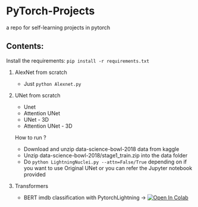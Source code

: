 # PyTorch-Projects

a repo for self-learning projects in pytorch
## Contents: 

Install the requirements: `pip install -r requirements.txt`

1. AlexNet from scratch

    - Just `python Alexnet.py`

2. UNet from scratch

    - Unet
    - Attention UNet
    - UNet - 3D
    - Attention UNet - 3D
    
    How to run ? 
    - Download and unzip data-science-bowl-2018 data from kaggle
    - Unzip data-science-bowl-2018/stage1_train.zip into the data folder
    - Do `python LightningNuclei.py --attn=False/True` depending on if you want to use  Original UNet or you can refer the Jupyter notebook provided

3. Transformers
    - BERT imdb classification with PytorchLightning -> [![Open In Colab](https://colab.research.google.com/assets/colab-badge.svg)](https://colab.research.google.com/drive/16jIR2MtvNRRaON4xfIDQOsN5W0j817z3#scrollTo=e29ce689-a0b6-4570-83c3-92a103d97e05)
